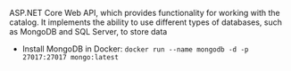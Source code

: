 ASP.NET Core Web API, which provides functionality for working with the catalog. It implements the ability to use different types of databases, such as MongoDB and SQL Server, to store data


- Install MongoDB in Docker:
``docker run --name mongodb -d -p 27017:27017 mongo:latest``
